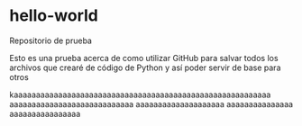 # hello-world
Repositorio de prueba



Esto es una prueba acerca de como utilizar GitHub para salvar todos los archivos que crearé 
de código de Python y así poder servir de base para otros



kaaaaaaaaaaaaaaaaaaaaaaaaaaaaaaaaaaaaaaaaaaaaaaaaaaaaaaaaaa
aaaaaaaaaaaaaaaaaaaaaaaaaaaa
aaaaaaaaaaaaaaaaaaaa
aaaaaaaaaaaaaaa
aaaaaaaaaaaaaaaa
